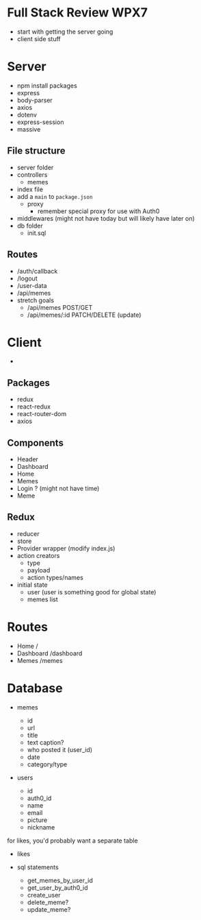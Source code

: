 # Full Stack Review WPX7
* start with getting the server going
* client side stuff


# Server
* npm install packages
* express
* body-parser
* axios
* dotenv
* express-session
* massive

## File structure

* server folder
* controllers
    * memes
* index file
* add a `main` to `package.json`
    * proxy
        * remember special proxy for use with Auth0
* middlewares (might not have today but will likely have later on)
* db folder 
    * init.sql

## Routes 
* /auth/callback
* /logout
* /user-data
* /api/memes
* stretch goals
    * /api/memes POST/GET
    * /api/memes/:id PATCH/DELETE (update)

# Client
* 

## Packages 
* redux
* react-redux
* react-router-dom 
* axios

## Components
* Header
* Dashboard
* Home
* Memes
* Login ? (might not have time)
* Meme

## Redux
* reducer
* store
* Provider wrapper (modify index.js)
* action creators
    * type
    * payload 
    * action types/names
* initial state
    * user (user is something good for global state)
    * memes list 

# Routes 
* Home /
* Dashboard /dashboard
* Memes /memes


# Database
* memes
    * id
    * url
    * title
    * text caption?
    * who posted it (user_id)
    * date
    * category/type

* users
    * id
    * auth0_id
    * name
    * email
    * picture
    * nickname

for likes, you'd probably want a separate table 
* likes

* sql statements
    * get_memes_by_user_id
    * get_user_by_auth0_id
    * create_user
    * delete_meme?
    * update_meme?
    
